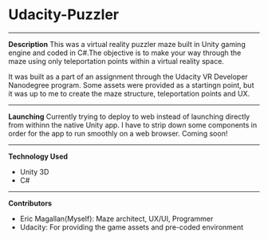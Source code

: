 # Udacity-Puzzler

---

**Description**
This was a virtual reality puzzler maze built in Unity gaming engine and coded in C#.The objective is to make your way through the maze using only teleportation points within a virtual reality space.

It was built as a part of an assignment through the Udacity VR Developer Nanodegree program. Some assets were provided as a startingn point, but it was up to me to create the maze structure, teleportation points and UX.

---

**Launching**
Currently trying to deploy to web instead of launching directly from withinn the native Unity app. I have to strip down some components in order for the app to run smoothly on a web browser. Coming soon!

---

**Technology Used**
* Unity 3D
* C#

---

**Contributors**
* Eric Magallan(Myself): Maze architect, UX/UI, Programmer
* Udacity: For providing the game assets and pre-coded environment
